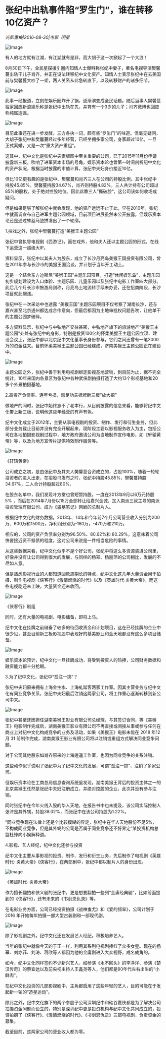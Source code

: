 # 张纪中出轨事件陷“罗生门”，谁在转移10亿资产？

*光影重梅|2016-08-30|电影 
                                                明星*

![Image](http://static.ylzbl.com/uploads/ueditor/php/upload/image/20170816/1502867691666654.jpeg)

有人的地方就有江湖，有江湖就有是非，而大胡子这一次掀起了一个大浪！

8月30日下午，全民星探援引圈内知情人士爆料称张纪中妻子，著名电视导演樊馨蔓出轨干儿子肖齐，并正在设法转移纪中文化资产。知情人士表示张纪中在去美国前与樊馨蔓大吵了一架，两人关系从此急转直下，以及转移财产的诸多细节。

![Image](http://p3.pstatp.com/large/321b000209650ffcc503)

此事一经报道，立刻在娱乐圈炸开了锅，逐渐演变成全民话题。随后当事人樊馨蔓独家回应新浪娱乐称是张纪中出轨在先，并育有一个3岁的儿子；肖齐微博也回应称纯属造谣。

![Image](http://p3.pstatp.com/large/322a000366effa9e2e19)

目前此事还在进一步发酵，三方各执一词，颇有些“罗生门”的味道。但毫无疑问，大胡子张纪中和樊馨蔓经过多年经营，已经坐拥多家公司，身家超过10亿，一旦正式离婚，又是一次“重大资产重组”。

这其中，纪中文化是张纪中夫妻版图中至关重要的公司，已于2015年11月份申请披露新三板，吹响了进军资本市场的号角，娱乐资本论也曾第一时间剖析纪中文化的资产状况，根据当时披露的市值计算，张纪中夫妇身价接近10亿。

但比10亿更有趣的是张纪中、樊馨蔓和肖齐三人在公司的持股比例，其中张纪中持股45.85%，樊馨蔓持股34.67%，肖齐则持股4.82%，三人共计持有公司超过85%的股权，处于绝对控股地位。因此此番三人”撕破脸“，这公司该如何收场成疑问。

但是如果足够了解张纪中就会发现，他的资产远远不止于此，早在2010年，张纪中就高调宣布自己进军主题公园领域，目前项目进展虽然未公开披露，但娱乐资本论还是通过蛛丝马迹拼凑出了一个轮廓。

1.拍戏之外，张纪中樊馨蔓打造“美猴王主题公园”

张纪中曾执导电视剧《西游记》，而在戏外，他和夫人还以主题公园的形式，在线下运营这一超级大IP。

资料显示，张纪中以其夫人为股东，成立了长沙月亮岛美猴王国投资有限公司，曾在2011年参与长沙市的美猴王国洽谈，并计划于当年开工动土。

这是一个结合东方迪斯尼“美猴王国”主题乐园项目，打造“休闲娱乐岛”，主题乐园初步规划建设为入口体验、主题乐园、儿童乐园以及张纪中电影工作室四大部分。此后几个月长沙市旅游局则称，月亮岛土地流转手续未办妥，还在招商阶段，长沙项目就此搁浅。

张纪中在一次采访中也透露 “美猴王国”主题乐园项目不仅考察了湖南长沙，还与嘉兴甚至北京通州都达成合作意向，但最后都因为土地审批权问题告吹，让他单干的主题公园梦破碎。

多方资料显示，张纪中与中弘地产交往甚密，中弘地产旗下的旅游地产“美猴王主题公园”处处有张纪中的身影，特别是投资100亿的怀柔美猴王主题公园立项、建设会议上，张纪中都以北京纪中文化董事长身份参与，它们之间还曾有一笔2000万的资金往来。目前怀柔美猴王主题公园已经建成，济南美猴王主题公园正在建设中。

![Image](http://p3.pstatp.com/large/320e00020000c2049d69)

主题公园之外，张纪中善于利用电视剧绑定影视基地营销，到目前为止，据不完全统计，10年来国内各景区为张纪中各种武侠剧拍摄打造了大约13个影视基地和20多个外景拍摄基地。

2.高资产负债率、连年亏损，憋足功夫挂牌新三板“放大招”

做地产的同时，张纪中始终忘不了老本行，从目前披露的信息来看，能够将纪中文化带上新三板，说明他这些年经营的有声有色。

纪中文化成立于2012年，主要从事电视剧的投资、制作、发行和衍生业务，但此部分业务截止目前并没有完全开展起来，现阶段主要以影视服务收入为主，包括公司在各地拍摄影视剧过程中，地方政府邀请公司为当地制作宣传电影，如《轩辕黄帝》等，以及为地方宣传片提供特效制作服务等。

![Image](http://p3.pstatp.com/large/320e00020002e6706110)

《轩辕黄帝》

公司成立之初，是由张纪中及其夫人樊馨蔓合资成立的，占股100%，随着一轮轮投资者的进入出走，在招股书发布之时，张纪中持股45.85%，樊馨蔓持股34.67%，二人合计持股超过80%。

在股东名单中，我们发现叶方堂也曾短暂持股，一度在2013年9月以6万元持股5% ，而后在2014年7月份以15万全部转让给嘉兴金诚，加入南派三叔主导的南派投资管理有限公司，成为《盗墓笔记》网剧的总制片人。

根据纪中文化的财务数据，2013年、14年和今年前7个月公司营业收入分别为200万、600万和1500万，净利润分别为-180万，-470万和210万。

相应的，公司的资产负债率分别为96.50%、80.62%和 80.29%，这意味着公司快要接近资不抵债的程度，这对公司来说是一件相当危险的事情。

从这些数据来看，纪中文化似乎不是个好公司，张纪中将这么多资源装进公司里，好像并没有让公司得到很大的发展，与同样的杨幂、杨丽萍的公司相比，发展的不尽如人意。

但是熟悉影视行业的人都知道回款周期长的特点，纪中文化这几年大量资金用于拍摄、制作电视剧《侠客行》《激情燃烧的时代》以及《英雄时代·炎黄大帝》，而这些电视剧还未上映，大量资金还未收回。

![Image](http://p3.pstatp.com/large/320e00020003777362d0)

《侠客行》剧组

同时，还有大量的电视剧、电影储备，即将上马。

纪中文化在挂牌之前储备了较多的待回收资金和计划项目，这在已经挂牌的企业中很少见，甚至目前新三板影视股中表现好的基美影业和金天地都没有这么多项目储备。

![Image](http://p3.pstatp.com/large/321b00020968e04b5bc2)

娱乐资本论预计，纪中文化一旦挂牌成功，将受到投资人的热捧，公司财务数据和融资能力都十分抢眼。

3.为了纪中文化，张纪中“孤注一掷”？

张纪中夫妇原来拥有上海金生水、上海虬髯客两家工作室。因其主营业务与纪中文化有同业竞争关系，张纪中夫妇最后注销这两家公司，将工作重心逐渐转移到新公司中来。

![Image](http://p3.pstatp.com/large/322a000366f36cb446d2)

张纪中甚至还因担任湖南美猴王影业有限公司总经理，与其签订合同，等《美猴王》电影制作完成后，湖南美猴王影业有限公司不再直接或间接从事或参与任何在商业上对纪中文化构成竞争的业务及活动，如果《美猴王》电影未能在 2018 年12 月 31 前制作完成，湖南美猴王影业有限公司将以注销或重组方式解决同业竞争问题。

对于公司其他股东如肖齐原来的上海逍遥工作室，也因为同业竞争的关系注销。

这些动作似乎说明了张纪中为了纪中文化的发展，可谓“孤注一掷”，注销了多家公司。

但娱乐资本论在工商总局信息查询系统里发现，湖南美猴王背后的投资主体之一的北京美猴王任然是张纪中夫妇注册成立，并绝对控股的企业，此次并没有参与注销。

同时张纪中在今年火线入股的华人天地，在报告书中也未提及，该公司实际控制人张津是其外甥，持股38.02%，而张纪中在该公司持股为1.22%。

“同业竞争现在法律上还是个比较模糊的界定，张纪中在华人天地股份不足5%，不构成同业竞争，但是其外甥的公司是否属于同业竞争还不好界定”某投资机构总监杜锋向小娱解释道。

4.影视、艺人经纪，纪中文化还参与投资

纪中文化主要从事影视的投资、制作、发行和衍生业务，先后制作了电视剧《英雄时代· 炎黄大帝》《侠客行》，在两部剧中，张纪中都以制片人的身份出现。

![Image](http://p3.pstatp.com/large/321b0002096a4ce32c2a)

《英雄时代· 炎黄大帝》

作为擅长翻拍和侠义剧的张纪中，更是想要翻拍一些列“金庸经典剧”，比如前面提到的《侠客行》，还有未来的《书剑恩仇录》等。

在电影业务方面，公司已经投资拍摄《战神蚩尤》和《爱的频率》，公司计划于 2016 年开始每年拍摄一部大型古装剧和一部现代剧。

![Image](http://p3.pstatp.com/large/32080002095b0d15c393)

除了影视剧之外，纪中文化还在发展艺人经纪，积极培养艺人。

当年的张纪中就像今天的于正一样，利用其系列电视剧捧红了众多女星。现在的杨幂、刘亦菲、刘涛、蒋欣等人都因为他的金庸剧进入大众视野，成名成角的。

如今，纪中文化同样签约不少新兴艺人，如参演《永不回头》的李净洋、参演《楚汉传奇》的蔡宜达以及前央视主持人王鑫尧等人，他们都是90年代左右出生的“小鲜肉”。

在纪中文化投资的几部影视剧中，主角都启用了这些年轻的艺人，目的可能在于发起新一轮的“造星运动”。

除此之外，纪中文化旗下的两个参股子公司深圳纪中和硅谷嘉侠都是为了解决公司拍摄资金问题而设立的，特别是深圳纪中更是投资机构与纪中文化共同成立的，投资拍摄了《侠客行》、《激情燃烧的时代》、《书剑恩仇录》三部电视剧，负责资金的募集。

截至目前，这两家公司的营业收入都为零。

